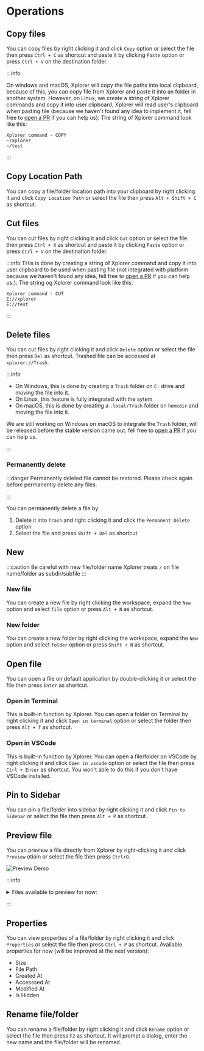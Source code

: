 # Operations

## Copy files

You can copy files by right clicking it and click `Copy` option or select the file then press `Ctrl + C` as shortcut and paste it by clicking `Paste` option or press `Ctrl + V` on the destination folder.

:::info

On windows and macOS, Xplorer will copy the file paths into local clipboard, because of this, you can copy file from Xplorer and paste it into an folder in another system. However, on Linux, we create a string of Xplorer commands and copy it into user clipboard, Xplorer will read user's clipboard when pasting file (because we haven't found any idea to implement it, fell free to [open a PR](/community/Contributing/#pull-requests) if you can help us). The string of Xplorer command look like this:

```
Xplorer command - COPY
~/xplorer
~/test
```

:::

## Copy Location Path

You can copy a file/folder location path into your clipboard by right clicking it and click `Copy Location Path` or select the file then press `Alt + Shift + C` as shortcut.

## Cut files

You can cut files by right clicking it and click `Cut` option or select the file then press `Ctrl + X` as shortcut and paste it by clicking `Paste` option or press `Ctrl + V` on the destination folder.

:::info THis is done by creating a string of Xplorer command and copy it into user clipboard to be used when pasting file (not integrated with platform because we haven't found any idea, fell free to [open a PR](/community/Contributing/#pull-requests) if you can help us.). The string og Xplorer command look like this:

```
Xplorer command - CUT
E://xplorer
E://test
```

:::

## Delete files

You can cut files by right clicking it and click `Delete` option or select the file then press `Del` as shortcut. Trashed file can be accessed at `xplorer://Trash`.

:::info

-   On Windows, this is done by creating a `Trash` folder on `C:` drive and moving the file into it.
-   On Linux, this feature is fully integrated with the sytem
-   On macOS, this is done by creating a `.local/Trash` folder on `homedir` and moving the file into it.

We are still working on Windows on macOS to integrate the `Trash` folder, will be released before the stable version came out. fell free to [open a PR](/community/Contributing/#pull-requests) if you can help us.

:::

### Permanently delete

:::danger Permanently deleted file cannot be restored. Please check again before permanently delete any files.

:::

You can permanently delete a file by:

1. Delete it into `Trash` and right clicking it and click the `Permanent Delete` option
2. Select the file and press `Shift + Del` as shortcut

## New

:::caution Be careful with new file/folder name Xplorer treats `/` on file name/folder as subdir/subfile :::

### New file

You can create a new file by right clicking the workspace, expand the `New` option and select `file` option or press `Alt + N` as shortcut.

### New folder

You can create a new folder by right clicking the workspace, expand the `New` option and select `folder` option or press `Shift + N` as shortcut.

## Open file

You can open a file on default application by double-clicking it or select the file then press `Enter` as shortcut.

### Open in Terminal

This is built-in function by Xplorer. You can open a folder on Terminal by right clicking it and click `Open in terminal` option or select the folder then press `Alt + T` as shortcut.

### Open in VSCode

This is built-in function by Xplorer. You can open a file/folder on VSCode by right clicking it and click `Open in vscode` option or select the file then press `Ctrl + Enter` as shortcut. You won't able to do this if you don't have VSCode installed.

## Pin to Sidebar

You can pin a file/folder into sidebar by right clicking it and click `Pin to Sidebar` or select the file then press `Alt + P` as shortcut.

## Preview file

You can preview a file directly from Xplorer by right-clicking it and click `Preview` otioin or select the file then press `Ctrl+O`.

![Preview Demo](/img/docs/preview.png)

:::info

<details>
<summary>
Files available to preview for now:
</summary>

```json
[
    ".pdf",
    ".html",
    ".docx",
    ".htm",
    ".xlsx",
    ".xls",
    ".xlsb",
    "xls",
    ".ods",
    ".fods",
    ".csv",
    ".txt",
    ".py",
    ".js",
    ".bat",
    ".css",
    ".c++",
    ".cpp",
    ".cc",
    ".c",
    ".diff",
    ".patch",
    ".go",
    ".java",
    ".json",
    ".php",
    ".ts",
    ".tsx",
    ".jsx",
    ".jpg",
    ".png",
    ".gif",
    ".bmp",
    ".jpeg",
    ".jpe",
    ".jif",
    ".jfif",
    ".jfi",
    ".webp",
    ".tiff",
    ".tif",
    ".ico",
    ".svg",
    ".webp",
    ".mp4",
    ".webm",
    ".mpg",
    ".mp2",
    ".mpeg",
    ".mpe",
    ".mpv",
    ".ocg",
    ".m4p",
    ".m4v",
    ".avi",
    ".wmv",
    ".mov",
    ".qt",
    ".flv",
    ".swf",
    ".md"
]
```

</details>

:::

## Properties

You can view properties of a file/folder by right clicking it and click `Properties` or select the file then press `Ctrl + P` as shortcut. Available properties for now (will be improved at the next version):

-   Size
-   File Path
-   Created At
-   Accesssed At
-   Modified At
-   Is Hidden

## Rename file/folder

You can rename a file/folder by right clicking it and click `Rename` option or select the file then press `F2` as shortcut. It will prompt a dialog, enter the new name and the file/folder will be renamed.
